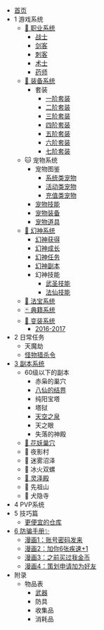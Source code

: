 - [首页](/index)
- 1 游戏系统
    - [🏃‍ 职业系统](/game/zhiye/index)
        - [战士](/game/zhiye/zs)
        - [剑客](/game/zhiye/jk)
        - [刺客](/game/zhiye/ck)
        - [术士](/game/zhiye/ss)
        - [药师](/game/zhiye/ys)
    - [🔪 装备系统](/game/zhuangbei/index)
        - 套装
            - [一阶套装](/game/zhuangbei/taozhuang/lv1)
            - [二阶套装](/game/zhuangbei/taozhuang/lv2)
            - [三阶套装](/game/zhuangbei/taozhuang/lv3)
            - [四阶套装](/game/zhuangbei/taozhuang/lv4)
            - [五阶套装](/game/zhuangbei/taozhuang/lv5)
            - [六阶套装](/game/zhuangbei/taozhuang/lv6)
            - [七阶套装](/game/zhuangbei/taozhuang/lv7)
    - 🐱 宠物系统
        - 宠物图鉴
            - [系统类宠物](/game/chongwu/list/v1)
            - [活动类宠物](/game/chongwu/list/v2)
            - [充值类宠物](/game/chongwu/list/v3)
        - [宠物技能](/game/chongwu/skill)
        - [宠物装备](/game/chongwu/equip)
        - [宠物道具](/game/chongwu/prop)
    - [👰 幻神系统](/game/huanshen/index)
        - [幻神获得](/game/huanshen/howToGet)
        - [幻神成长](/game/huanshen/growth)
        - [幻神任务](/game/huanshen/task)
        - [幻神副本](/game/huanshen/instance)
        - 幻神技能
            - [武圣技能](/game/huanshen/skill_wusheng)
            - [法仙技能](/game/huanshen/skill_faxian)
    - [🔖 法宝系统](/game/fabao/index)
    - [🃏 典籍系统](/game/dianji/index)
    - [👗 变装系统](/game/suit/index)
        - [2016-2017](/game/suit/2016-2017/suit)
- 2 日常任务
    - 天魔劫
    - [怪物猎杀令](/daily/gwlsl)
- [3 副本系统](/fuben/index)
    - 60级以下的副本
        - 赤枭的巢穴
        - [八仙的结界](/fuben/bxdjj)
        - 纯阳宝塔
        - 塔狱
        - [天空之泉](/fuben/tkzq)
        - 天之眼
        - 失落的神殿
    - [🌼 花妖巢穴](/fuben/hycx)
    - 🌙 夜影村
    - 🐸 迷雾沼泽
    - 🐚 冰火双螺
    - [🕍 灵泽殿](/fuben/lzd)
    - 🗻 先祖山
    - 🐶 犬隐寺
- 4 PVP系统
- 5 技巧篇
    - [更便宜的仓库](/trick/cheap_storage)
- [6 防骗手册✨](/antifraud/index)
    - [漫画1：账号密码发来](/antifraud/1)
    - [漫画2：加你6张疾速+1](/antifraud/2)
    - [漫画3：之前买过我金币](/antifraud/3)
    - [漫画4：策划申请加为好友](/antifraud/4)
- 附录
    - 物品表
        - [武器](/extra/items/wuqi)
        - 防具
        - 收集品
        - 消耗品

